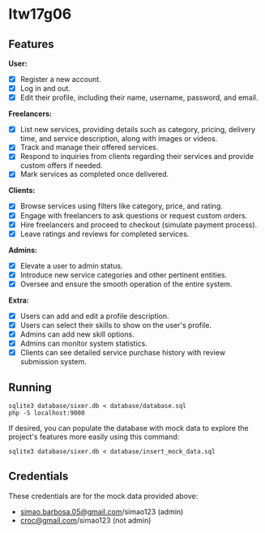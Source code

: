 # ltw17g06

## Features

**User:**
- [x] Register a new account.
- [x] Log in and out.
- [x] Edit their profile, including their name, username, password, and email.

**Freelancers:**
- [x] List new services, providing details such as category, pricing, delivery time, and service description, along with images or videos.
- [x] Track and manage their offered services.
- [x] Respond to inquiries from clients regarding their services and provide custom offers if needed.
- [x] Mark services as completed once delivered.

**Clients:**
- [x] Browse services using filters like category, price, and rating.
- [x] Engage with freelancers to ask questions or request custom orders.
- [x] Hire freelancers and proceed to checkout (simulate payment process).
- [x] Leave ratings and reviews for completed services.

**Admins:**
- [x] Elevate a user to admin status.
- [x] Introduce new service categories and other pertinent entities.
- [x] Oversee and ensure the smooth operation of the entire system.

**Extra:**
- [x] Users can add and edit a profile description.
- [x] Users can select their skills to show on the user's profile.
- [x] Admins can add new skill options.
- [x] Admins can monitor system statistics.
- [x] Clients can see detailed service purchase history with review submission system.

## Running

    sqlite3 database/sixer.db < database/database.sql
    php -S localhost:9000

If desired, you can populate the database with mock data to explore the project's features more easily using this command:

    sqlite3 database/sixer.db < database/insert_mock_data.sql

## Credentials

These credentials are for the mock data provided above:

- simao.barbosa.05@gmail.com/simao123   (admin)
- croc@gmail.com/simao123   (not admin)


